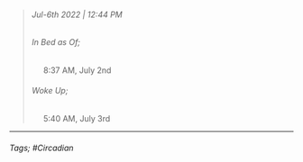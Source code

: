 >###### Jul-6th 2022 | 12:44 PM
>###### In Bed as Of;
> $\quad$ 8:37 AM, July 2nd
>###### Woke Up;
> $\quad$ 5:40 AM, July 3rd
> <br>

--- 

###### Tags; #Circadian